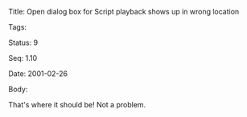 Title:  Open dialog box for Script playback shows up in wrong location

Tags:   

Status: 9

Seq:    1.10

Date:   2001-02-26

Body:

That's where it should be! Not a problem.
